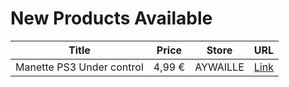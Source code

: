 # New Products Available

| Title | Price | Store | URL |
|---|---|---|---|
| Manette PS3 Under control | 4,99 € | AYWAILLE | [Link](https://www.cashconverters.be/fr/accessoires-jeux-video/783023-manette-ps3-under-control.html) |
